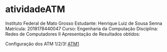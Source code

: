 # atividadeATM

Instituto Federal de Mato Grosso Estudante: Henrique Luiz de Sousa Senna Matrícula: 2018178440047 Curso: Engenharia da Computação Disciplina: Redes de Computadores II
Apresentação de Resultados obtidos:

Configuração dos ATM 1/2/3!
[ATM1](https://user-images.githubusercontent.com/54629648/229035419-b9c290a0-fa22-40e7-a370-601cdb70c1fe.png)
